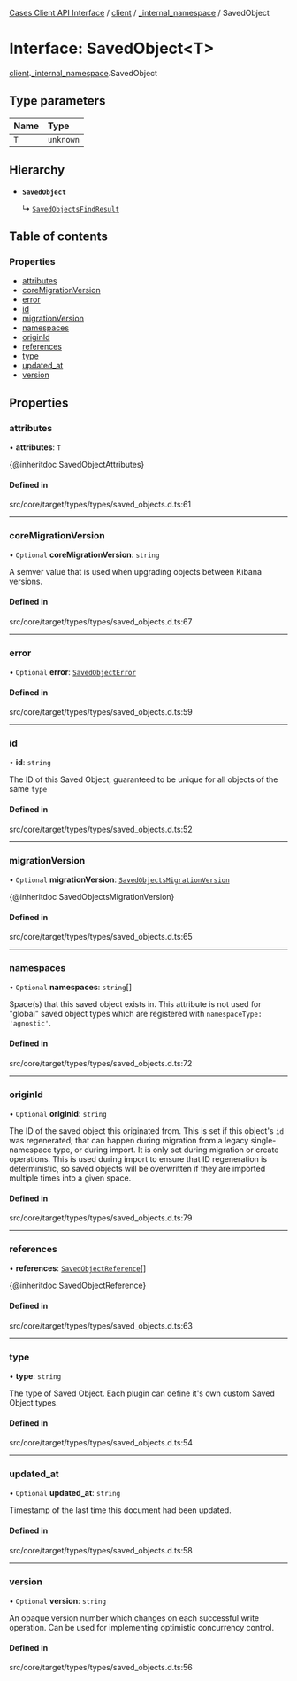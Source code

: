 [Cases Client API Interface](../README.md) / [client](../modules/client.md) / [\_internal\_namespace](../modules/client._internal_namespace.md) / SavedObject

# Interface: SavedObject<T\>

[client](../modules/client.md).[_internal_namespace](../modules/client._internal_namespace.md).SavedObject

## Type parameters

| Name | Type |
| :------ | :------ |
| `T` | `unknown` |

## Hierarchy

- **`SavedObject`**

  ↳ [`SavedObjectsFindResult`](client._internal_namespace.SavedObjectsFindResult.md)

## Table of contents

### Properties

- [attributes](client._internal_namespace.SavedObject.md#attributes)
- [coreMigrationVersion](client._internal_namespace.SavedObject.md#coremigrationversion)
- [error](client._internal_namespace.SavedObject.md#error)
- [id](client._internal_namespace.SavedObject.md#id)
- [migrationVersion](client._internal_namespace.SavedObject.md#migrationversion)
- [namespaces](client._internal_namespace.SavedObject.md#namespaces)
- [originId](client._internal_namespace.SavedObject.md#originid)
- [references](client._internal_namespace.SavedObject.md#references)
- [type](client._internal_namespace.SavedObject.md#type)
- [updated\_at](client._internal_namespace.SavedObject.md#updated_at)
- [version](client._internal_namespace.SavedObject.md#version)

## Properties

### attributes

• **attributes**: `T`

{@inheritdoc SavedObjectAttributes}

#### Defined in

src/core/target/types/types/saved_objects.d.ts:61

___

### coreMigrationVersion

• `Optional` **coreMigrationVersion**: `string`

A semver value that is used when upgrading objects between Kibana versions.

#### Defined in

src/core/target/types/types/saved_objects.d.ts:67

___

### error

• `Optional` **error**: [`SavedObjectError`](client._internal_namespace.SavedObjectError.md)

#### Defined in

src/core/target/types/types/saved_objects.d.ts:59

___

### id

• **id**: `string`

The ID of this Saved Object, guaranteed to be unique for all objects of the same `type`

#### Defined in

src/core/target/types/types/saved_objects.d.ts:52

___

### migrationVersion

• `Optional` **migrationVersion**: [`SavedObjectsMigrationVersion`](client._internal_namespace.SavedObjectsMigrationVersion.md)

{@inheritdoc SavedObjectsMigrationVersion}

#### Defined in

src/core/target/types/types/saved_objects.d.ts:65

___

### namespaces

• `Optional` **namespaces**: `string`[]

Space(s) that this saved object exists in. This attribute is not used for "global" saved object types which are registered with
`namespaceType: 'agnostic'`.

#### Defined in

src/core/target/types/types/saved_objects.d.ts:72

___

### originId

• `Optional` **originId**: `string`

The ID of the saved object this originated from. This is set if this object's `id` was regenerated; that can happen during migration
from a legacy single-namespace type, or during import. It is only set during migration or create operations. This is used during import
to ensure that ID regeneration is deterministic, so saved objects will be overwritten if they are imported multiple times into a given
space.

#### Defined in

src/core/target/types/types/saved_objects.d.ts:79

___

### references

• **references**: [`SavedObjectReference`](client._internal_namespace.SavedObjectReference.md)[]

{@inheritdoc SavedObjectReference}

#### Defined in

src/core/target/types/types/saved_objects.d.ts:63

___

### type

• **type**: `string`

The type of Saved Object. Each plugin can define it's own custom Saved Object types.

#### Defined in

src/core/target/types/types/saved_objects.d.ts:54

___

### updated\_at

• `Optional` **updated\_at**: `string`

Timestamp of the last time this document had been updated.

#### Defined in

src/core/target/types/types/saved_objects.d.ts:58

___

### version

• `Optional` **version**: `string`

An opaque version number which changes on each successful write operation. Can be used for implementing optimistic concurrency control.

#### Defined in

src/core/target/types/types/saved_objects.d.ts:56
